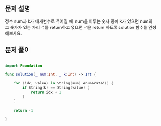 ## 문제 설명
정수 num과 k가 매개변수로 주어질 때, num을 이루는 숫자 중에 k가 있으면 num의 그 숫자가 있는 자리 수를 return하고 없으면 -1을 return 하도록 solution 함수를 완성해보세요.
<br>

## 문제 풀이

```swift

import Foundation

func solution(_ num:Int, _ k:Int) -> Int {
    
    for (idx, value) in String(num).enumerated() {
        if String(k) == String(value) {
            return idx + 1
        } 
    }
    
    return -1
    
}
```

